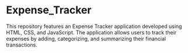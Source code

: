 # Expense_Tracker
This repository features an Expense Tracker application developed using HTML, CSS, and JavaScript. The application allows users to track their expenses by adding, categorizing, and summarizing their financial transactions.
